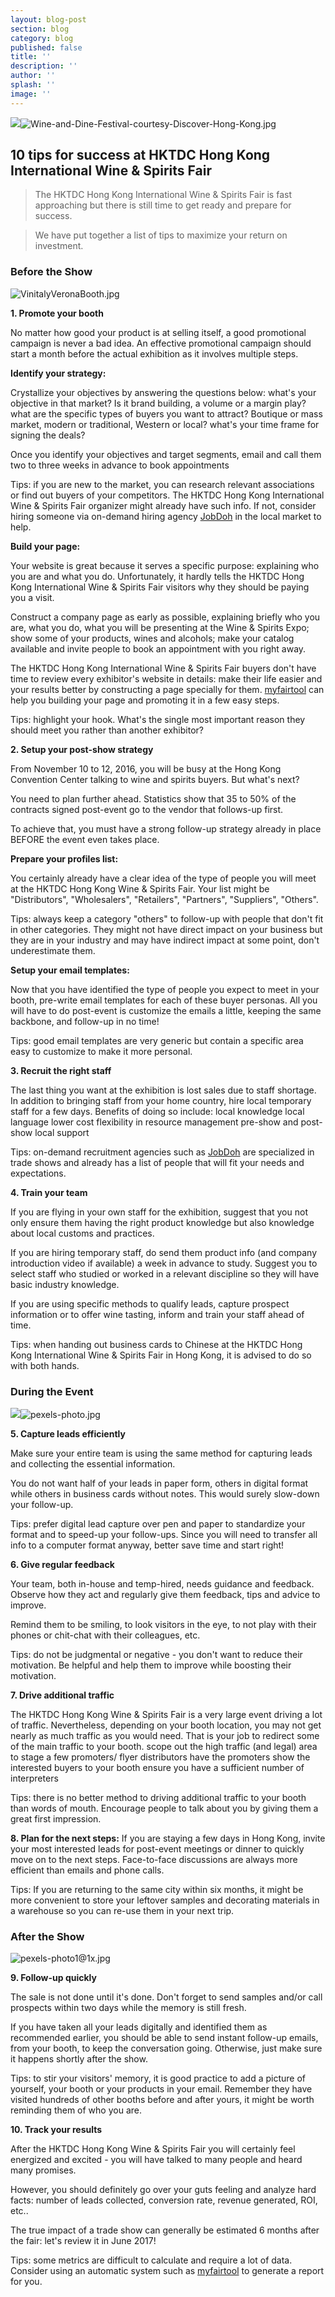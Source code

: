 ```yaml
---
layout: blog-post
section: blog
category: blog
published: false
title: ''
description: ''
author: ''
splash: ''
image: ''
---
```

![]({{site.baseurl}}/media/Wine-and-Dine-Festival-courtesy-Discover-Hong-Kong.jpg)![Wine-and-Dine-Festival-courtesy-Discover-Hong-Kong.jpg]({{site.baseurl}}/media/Wine-and-Dine-Festival-courtesy-Discover-Hong-Kong.jpg)


## 10 tips for success at HKTDC Hong Kong International Wine & Spirits Fair

> The HKTDC Hong Kong International Wine & Spirits Fair is fast approaching but there is still time to get ready and prepare for success.

> We have put together a list of tips to maximize your return on investment.


### Before the Show

![VinitalyVeronaBooth.jpg]({{site.baseurl}}/media/VinitalyVeronaBooth.jpg)


**1. Promote your booth**

No matter how good your product is at selling itself, a good promotional campaign is never a bad idea. An effective promotional campaign should start a month before the actual exhibition as it involves multiple steps.

**Identify your strategy:**

Crystallize your objectives by answering the questions below:
what's your objective in that market? Is it brand building, a volume or a margin play?
what are the specific types of buyers you want to attract? Boutique or mass market, modern or traditional, Western or local?
what's your time frame for signing the deals?

Once you identify your objectives and target segments, email and call them two to three weeks in advance to book appointments

Tips: if you are new to the market, you can research relevant associations or find out buyers of your competitors. The HKTDC Hong Kong International Wine & Spirits Fair organizer might already have such info. If not, consider hiring someone via on-demand hiring agency [JobDoh](https://www.jobdoh.com) in the local market to help.

**Build your page:**

Your website is great because it serves a specific purpose: explaining who you are and what you do. Unfortunately, it hardly tells the HKTDC Hong Kong International Wine & Spirits Fair visitors why they should be paying you a visit.

Construct a company page as early as possible, explaining briefly who you are, what you do, what you will be presenting at the Wine & Spirits Expo; show some of your products, wines and alcohols; make your catalog available and invite people to book an appointment with you right away. 

The HKTDC Hong Kong International Wine & Spirits Fair buyers don't have time to review every exhibitor's website in details: make their life easier and your results better by constructing a page specially for them. [myfairtool](http://www.myfairtool.com/landing/TradeShow_Booth_Promotion.html?) can help you building your page and promoting it in a few easy steps.

Tips: highlight your hook. What's the single most important reason they should meet you rather than another exhibitor?



**2. Setup your post-show strategy**

From November 10 to 12, 2016, you will be busy at the Hong Kong Convention Center talking to wine and spirits buyers. But what's next?

You need to plan further ahead. Statistics show that 35 to 50% of the contracts signed post-event go to the vendor that follows-up first.

To achieve that, you must have a strong follow-up strategy already in place BEFORE the event even takes place.

**Prepare your profiles list:**

You certainly already have a clear idea of the type of people you will meet at the HKTDC Hong Kong Wine & Spirits Fair. Your list might be "Distributors", "Wholesalers", "Retailers", "Partners", "Suppliers", "Others".

Tips: always keep a category "others" to follow-up with people that don't fit in other categories. They might not have direct impact on your business but they are in your industry and may have indirect impact at some point, don't underestimate them.

**Setup your email templates:**

Now that you have identified the type of people you expect to meet in your booth, pre-write email templates for each of these buyer personas. All you will have to do post-event is customize the emails a little, keeping the same backbone, and follow-up in no time!

Tips: good email templates are very generic but contain a specific area easy to customize to make it more personal.


**3. Recruit the right staff**

The last thing you want at the exhibition is lost sales due to staff shortage. In addition to bringing staff from your home country, hire local temporary staff for a few days. 
Benefits of doing so include:
local knowledge
local language
lower cost
flexibility in resource management
pre-show and post-show local support

Tips: on-demand recruitment agencies such as [JobDoh](http://www.jobdoh.com) are specialized in trade shows and already has a list of people that will fit your needs and expectations.

**4. Train your team**

If you are flying in your own staff for the exhibition, suggest that you not only ensure them having the right product knowledge but also knowledge about local customs and practices. 


If you are hiring temporary staff, do send them product info (and company introduction video if available) a week in advance to study. Suggest you to select staff who studied or worked in a relevant discipline so they will have basic industry knowledge.

If you are using specific methods to qualify leads, capture prospect information or to offer wine tasting, inform and train your staff ahead of time.

Tips: when handing out business cards to Chinese at the HKTDC Hong Kong International Wine & Spirits Fair in Hong Kong, it is advised to do so with both hands.


### During the Event

![]({{site.baseurl}}/media/pexels-photo.jpg)![pexels-photo.jpg]({{site.baseurl}}/media/pexels-photo.jpg)



**5. Capture leads efficiently**

Make sure your entire team is using the same method for capturing leads and collecting the essential information.

You do not want half of your leads in paper form, others in digital format while others in business cards without notes. This would surely slow-down your follow-up.

Tips: prefer digital lead capture over pen and paper to standardize your format and to speed-up your follow-ups. Since you will need to transfer all info to a computer format anyway, better save time and start right!


**6. Give regular feedback**

Your team, both in-house and temp-hired, needs guidance and feedback.
Observe how they act and regularly give them feedback, tips and advice to improve.

Remind them to be smiling, to look visitors in the eye, to not play with their phones or chit-chat with their colleagues, etc.

Tips: do not be judgmental or negative - you don't want to reduce their motivation. Be helpful and help them to improve while boosting their motivation.


**7. Drive additional traffic**

The HKTDC Hong Kong Wine & Spirits Fair is a very large event driving a lot of traffic.
Nevertheless, depending on your booth location, you may not get nearly as much traffic as you would need. That is your job to redirect some of the main traffic to your booth.
scope out the high traffic (and legal) area to stage a few promoters/ flyer distributors
have the promoters show the interested buyers to your booth
ensure you have a sufficient number of interpreters 

Tips: there is no better method to driving additional traffic to your booth than words of mouth. Encourage people to talk about you by giving them a great first impression.


**8. Plan for the next steps:**
If you are staying a few days in Hong Kong, invite your most interested leads for post-event meetings or dinner to quickly move on to the next steps. Face-to-face discussions are always more efficient than emails and phone calls.

Tips: If you are returning to the same city within six months, it might be more convenient to store your leftover samples and decorating materials in a warehouse so you can re-use them in your next trip.


### After the Show


![pexels-photo1@1x.jpg]({{site.baseurl}}/media/pexels-photo1@1x.jpg)


**9. Follow-up quickly**

The sale is not done until it's done. Don't forget to send samples and/or call prospects within two days while the memory is still fresh. 

If you have taken all your leads digitally and identified them as recommended earlier, you should be able to send instant follow-up emails, from your booth, to keep the conversation going. Otherwise, just make sure it happens shortly after the show.


Tips: to stir your visitors' memory, it is good practice to add a picture of yourself, your booth or your products in your email. Remember they have visited hundreds of other booths before and after yours, it might be worth reminding them of who you are.

**10. Track your results**

After the HKTDC Hong Kong Wine & Spirits Fair you will certainly feel energized and excited - you will have talked to many people and heard many promises.

However, you should definitely go over your guts feeling and analyze hard facts: number of leads collected, conversion rate, revenue generated, ROI, etc..

The true impact of a trade show can generally be estimated 6 months after the fair: let's review it in June 2017!

Tips: some metrics are difficult to calculate and require a lot of data. Consider using an automatic system such as [myfairtool](http://www.myfairtool.com/landing/Analyzing_Tradeshow.html?trk=backlink) to generate a report for you.
